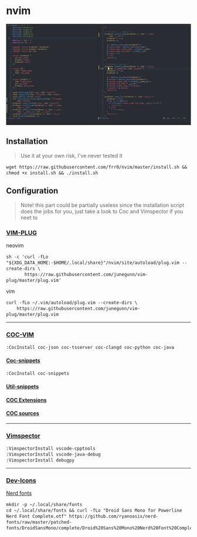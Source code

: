# nvim

![image](Nvim.png)

## Installation

> Use it at your own risk, I've never tested it

```
wget https://raw.githubusercontent.com/frr0/nvim/master/install.sh && chmod +x install.sh && ./install.sh
```

## Configuration

> Note! this part could be partially useless since the installation script does the jobs for you, just take a look to Coc and Vimspector if you neet to

### [VIM-PLUG](https://github.com/junegunn/vim-plug)

neovim

```
sh -c 'curl -fLo "${XDG_DATA_HOME:-$HOME/.local/share}"/nvim/site/autoload/plug.vim --create-dirs \
       https://raw.githubusercontent.com/junegunn/vim-plug/master/plug.vim'
```

vim

```
curl -fLo ~/.vim/autoload/plug.vim --create-dirs \
    https://raw.githubusercontent.com/junegunn/vim-plug/master/plug.vim
```
-------------------------------------------

### [COC-VIM](https://github.com/neoclide/coc.nvim)

```
:CocInstall coc-json coc-tsserver coc-clangd coc-python coc-java
```

#### [Coc-snippets](https://github.com/neoclide/coc-snippets)

```
:CocInstall coc-snippets
```

#### [Util-snippets](https://github.com/sirver/UltiSnips)

#### [COC Extensions](https://github.com/neoclide/coc.nvim/wiki/Using-coc-extensions)

#### [COC sources](https://github.com/neoclide/coc-sources)

--------------------------------------------------------------------------------------------------------

### [Vimspector](https://github.com/puremourning/vimspector#supported-languages)

```
:VimspectorInstall vscode-cpptools 
:VimspectorInstall vscode-java-debug 
:VimspectorInstall debugpy
```

--------------------------------------------------------------------------------------------------------

### [Dev-Icons](https://github.com/ryanoasis/vim-devicons)

[Nerd fonts](https://github.com/ryanoasis/nerd-fonts#font-installation)

```
mkdir -p ~/.local/share/fonts
cd ~/.local/share/fonts && curl -fLo "Droid Sans Mono for Powerline Nerd Font Complete.otf" https://github.com/ryanoasis/nerd-fonts/raw/master/patched-fonts/DroidSansMono/complete/Droid%20Sans%20Mono%20Nerd%20Font%20Complete.otf
```
